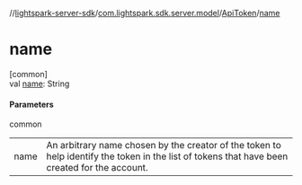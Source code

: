 //[lightspark-server-sdk](../../../index.md)/[com.lightspark.sdk.server.model](../index.md)/[ApiToken](index.md)/[name](name.md)

# name

[common]\
val [name](name.md): String

#### Parameters

common

| | |
|---|---|
| name | An arbitrary name chosen by the creator of the token to help identify the token in the list of tokens that have been created for the account. |
